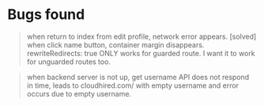 # Bugs found 
> when return to index from edit profile, network error appears. 
> [solved] when click name button, container margin disappears.
> rewriteRedirects: true ONLY works for guarded route. I want it to work for unguarded routes too. 

> when backend server is not up, get username API does not respond in time, leads to cloudhired.com/<username> with empty username and error occurs due to empty username. 